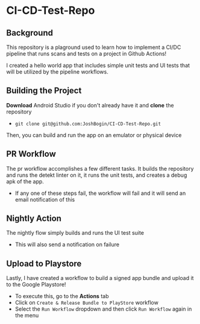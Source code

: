 # CI-CD-Test-Repo

## Background
This repository is a plaground used to learn how to implement a CI/DC pipeline that runs scans and tests on a project in Github Actions!

I created a hello world app that includes simple unit tests and UI tests that will be utilized by the pipeline workflows.

## Building the Project
**Download** Android Studio if you don't already have it and **clone** the repository
- `git clone git@github.com:JoshBogin/CI-CD-Test-Repo.git`

Then, you can build and run the app on an emulator or physical device

## PR Workflow
The pr workflow accomplishes a few different tasks. It builds the repository and runs the detekt linter on it, it runs the unit tests, and creates a debug apk of the app.
- If any one of these steps fail, the workflow will fail and it will send an email notification of this

## Nightly Action
The nightly flow simply builds and runs the UI test suite
- This will also send a notification on failure

## Upload to Playstore
Lastly, I have created a workflow to build a signed app bundle and upload it to the Google Playstore!
- To execute this, go to the **Actions** tab
- Click on `Create & Release Bundle to PlayStore` workflow
- Select the `Run Workflow` dropdown and then click `Run Workflow` again in the menu
